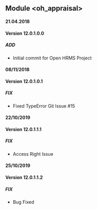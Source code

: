 ## Module <oh_appraisal>

#### 21.04.2018
#### Version 12.0.1.0.0
##### ADD
- Initial commit for Open HRMS Project

#### 08/11/2018
#### Version 12.0.1.0.1
##### FIX
- Fixed TypeError Git Issue #15

#### 22/10/2019
#### Version 12.0.1.1.1
##### FIX
- Access Right Issue

#### 25/10/2019
#### Version 12.0.1.1.2
##### FIX
- Bug Fixed
